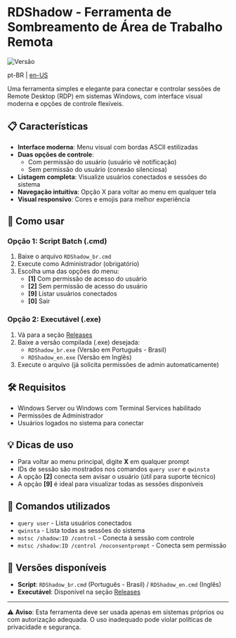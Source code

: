 # RDShadow - Ferramenta de Sombreamento de Área de Trabalho Remota

![Versão](https://img.shields.io/github/v/release/junglivre/RDShadow)

pt-BR | [en-US](README_en.md)

Uma ferramenta simples e elegante para conectar e controlar sessões de Remote Desktop (RDP) em sistemas Windows, com interface visual moderna e opções de controle flexíveis.

## 📋 Características

- **Interface moderna**: Menu visual com bordas ASCII estilizadas
- **Duas opções de controle**:
  - Com permissão do usuário (usuário vê notificação)
  - Sem permissão do usuário (conexão silenciosa)
- **Listagem completa**: Visualize usuários conectados e sessões do sistema
- **Navegação intuitiva**: Opção X para voltar ao menu em qualquer tela
- **Visual responsivo**: Cores e emojis para melhor experiência

## 🚀 Como usar

### Opção 1: Script Batch (.cmd)
1. Baixe o arquivo `RDShadow_br.cmd`
2. Execute como Administrador (obrigatório)
3. Escolha uma das opções do menu:
   - **[1]** Com permissão de acesso do usuário
   - **[2]** Sem permissão de acesso do usuário  
   - **[9]** Listar usuários conectados
   - **[0]** Sair

### Opção 2: Executável (.exe)
1. Vá para a seção [Releases](https://github.com/junglivre/RDShadow/releases/latest)
2. Baixe a versão compilada (.exe) desejada:
   - `RDShadow_br.exe` (Versão em Português - Brasil)
   - `RDShadow_en.exe` (Versão em Inglês)
3. Execute o arquivo (já solicita permissões de admin automaticamente)

## 🛠️ Requisitos

- Windows Server ou Windows com Terminal Services habilitado
- Permissões de Administrador
- Usuários logados no sistema para conectar

## 💡 Dicas de uso

- Para voltar ao menu principal, digite **X** em qualquer prompt
- IDs de sessão são mostrados nos comandos `query user` e `qwinsta`
- A opção **[2]** conecta sem avisar o usuário (útil para suporte técnico)
- A opção **[9]** é ideal para visualizar todas as sessões disponíveis

## 📖 Comandos utilizados

- `query user` - Lista usuários conectados
- `qwinsta` - Lista todas as sessões do sistema  
- `mstsc /shadow:ID /control` - Conecta à sessão com controle
- `mstsc /shadow:ID /control /noconsentprompt` - Conecta sem permissão

## 🔧 Versões disponíveis

- **Script**: `RDShadow_br.cmd` (Português - Brasil) / `RDShadow_en.cmd` (Inglês)
- **Executável**: Disponível na seção [Releases](https://github.com/junglivre/RDShadow/releases/latest)

---

⚠️ **Aviso**: Esta ferramenta deve ser usada apenas em sistemas próprios ou com autorização adequada. O uso inadequado pode violar políticas de privacidade e segurança.